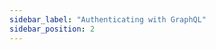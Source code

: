 ```yaml
---
sidebar_label: "Authenticating with GraphQL"
sidebar_position: 2
---
```


<!-- # Fields

## movie

Gets movie by its key.

**Type:** [Movie!](/docs/objects#movie)

Arguments:

| Name                                | Description           |
| ----------------------------------- | --------------------- |
| `key` [`(Key!)`](/docs/scalars#key) | The key of the movie. |

## movieShowtimes

Gets the first 5000 movie showtimes for the specified movie and date. The showtimes are ordered by its time in ascending order and are grouped by the cinemas that are playing the movie and the hall types of the cinemas. To get a paginated list of movie showtimes, please use [showtimes](docs/queries/fields#showtimes) instead.

**Type:** [MovieShowtimes!](/docs/objects#movieshowtimes)

Arguments:

| Name                                     | Description                                           |
| ---------------------------------------- | ----------------------------------------------------- |
| `movieKey` [`(Key!)`](/docs/scalars#key) | The key of the movie whose showtimes will be fetched. |
| `date` [`(Date!)`](/docs/scalars#date)   | The date of the showtimes.                            | -->
